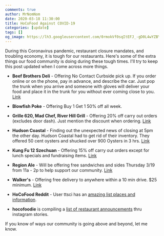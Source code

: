 ```yaml
---
comments: true
author: MrNomNom
date: 2020-03-18 11:30:00
title: HoCoFood Against COVID-19
categories: [update]
tags: []
og_image: https://lh3.googleusercontent.com/0rmokVf0sqItEFJ_-gD0L4wYZBYioPO8jzC_zco0jB5L0iSAPkmQZxLNSZkxahEOjH3cqZWgfv0XRt61uSEnUI7mILnwF6vw88pRkRiTPbZxHlO7jJCbnVzJbqF3LN0WIel2KuMGKQ=w400
---
```


During this Coronavirus pandemic, restaurant closure mandates, and troubling economy, it is tough for our restaurants. Here's some of the extra things our food community is doing during these tough times. I'll try to keep this post updated when I come across more things.

* **Beef Brothers Deli** - Offering No Contact Curbside pick up. If you order online or on the phone, pay in advance, and describe the car. Just pop the trunk when you arrive and someone with gloves will deliver your food and place it in the trunk for you without ever coming close to you. [Link](https://www.instagram.com/p/B9zbjcunxz4/)

* **Blowfish Poke** - Offering Buy 1 Get 1 50% off all week.

* **Grille 620, Mad Chef, River Hill Grill** - Offering 20% off carry out orders (excludes door dash). Just mention the discount when ordering. [Link](https://www.instagram.com/p/B9sgHJSjxz7/)

* **Hudson Coastal** - Finding out the unexpected news of closing at 5pm the other day. Hudson Coastal had to get rid of their inventory. They offered 50 cent oysters and shucked over 900 Oysters in 3 hrs. [Link](https://www.instagram.com/p/B9zM0L0j490/)

* **Kung Fu 12 Szechuan** - Offering 15% off carry out orders except for lunch specials and fundraising items. [Link](https://www.instagram.com/p/B9xAqKDp_Vm/)

* **Region Ale** - Will be offering free sandwiches and sides Thursday 3/19 from 11a - 2p to help support our community. [Link](https://www.instagram.com/p/B92Vts6DeJ9/)

* **Walker's** - Offering free delivery to anywhere within a 10 min drive. $25 minimum. [Link](https://www.instagram.com/p/B91n3Byn0RW/)

* **HoCoFood Reddit** - User ttsci has an [amazing list places and information](https://reddit.com/r/HoCoFood/comments/fjwlm9/list_of_delivering_restaurants/).

* **hocofoodie** is compiling a [list of restaurant announcements](http://bit.ly/hococurbside) thru instagram stories.

If you know of ways our community is going above and beyond, let me know.